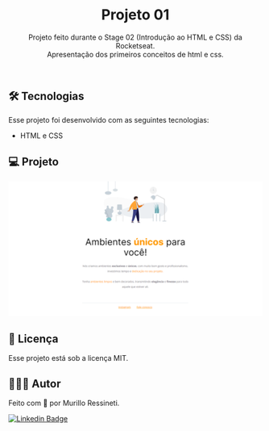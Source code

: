<h1 align="center">Projeto 01</h1>

<p align="center">
Projeto feito durante o Stage 02 (Introdução ao HTML e CSS) da Rocketseat.<br/>
Apresentação dos primeiros conceitos de html e css.
</p>

<br>

## 🛠 Tecnologias

Esse projeto foi desenvolvido com as seguintes tecnologias:

- HTML e CSS

## 💻 Projeto

<img src="imagens/page-screenshot.png"/>

## 📝 Licença

Esse projeto está sob a licença MIT.

## 🙋🏻‍♂️ Autor

Feito com 💙 por Murillo Ressineti.

[![Linkedin Badge](https://img.shields.io/badge/-Murillo-blue?style=flat-square&logo=Linkedin&logoColor=white&link=https://www.linkedin.com/in/murilloressineti/)](https://www.linkedin.com/in/murilloressineti/)